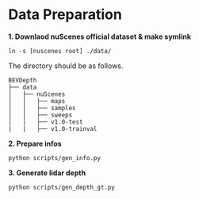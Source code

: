 # Data Preparation

**1. Downlaod nuScenes official dataset & make symlink**
```
ln -s [nuscenes root] ./data/
```

The directory should be as follows.
```
BEVDepth
├── data
│   ├── nuScenes
│   │   ├── maps
│   │   ├── samples
│   │   ├── sweeps
│   │   ├── v1.0-test
|   |   ├── v1.0-trainval
```

**2. Prepare infos**
```
python scripts/gen_info.py
```

**3. Generate lidar depth**
```
python scripts/gen_depth_gt.py
```
